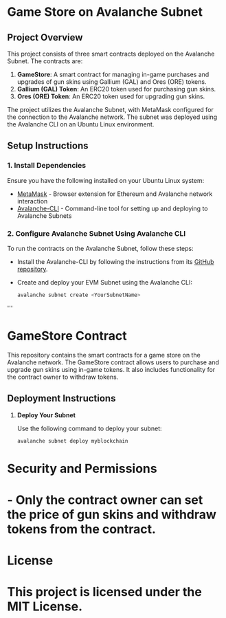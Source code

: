 # Game Store on Avalanche Subnet

## Project Overview

This project consists of three smart contracts deployed on the Avalanche Subnet. The contracts are:

1. **GameStore**: A smart contract for managing in-game purchases and upgrades of gun skins using Gallium (GAL) and Ores (ORE) tokens.
2. **Gallium (GAL) Token**: An ERC20 token used for purchasing gun skins.
3. **Ores (ORE) Token**: An ERC20 token used for upgrading gun skins.

The project utilizes the Avalanche Subnet, with MetaMask configured for the connection to the Avalanche network. The subnet was deployed using the Avalanche CLI on an Ubuntu Linux environment.

## Setup Instructions

### 1. Install Dependencies

Ensure you have the following installed on your Ubuntu Linux system:

- [MetaMask](https://metamask.io/) - Browser extension for Ethereum and Avalanche network interaction
- [Avalanche-CLI](https://github.com/ava-labs/avalanche-cli) - Command-line tool for setting up and deploying to Avalanche Subnets

### 2. Configure Avalanche Subnet Using Avalanche CLI

To run the contracts on the Avalanche Subnet, follow these steps:

- Install the Avalanche-CLI by following the instructions from its [GitHub repository](https://github.com/ava-labs/avalanche-cli).

- Create and deploy your EVM Subnet using the Avalanche CLI:

  ```bash
  avalanche subnet create <YourSubnetName>
'''
# GameStore Contract

This repository contains the smart contracts for a game store on the Avalanche network. The GameStore contract allows users to purchase and upgrade gun skins using in-game tokens. It also includes functionality for the contract owner to withdraw tokens.

## Deployment Instructions

1. **Deploy Your Subnet**

   Use the following command to deploy your subnet:
   ```bash
   avalanche subnet deploy myblockchain


# Security and Permissions
# - Only the contract owner can set the price of gun skins and withdraw tokens from the contract.

# License
# This project is licensed under the MIT License.

